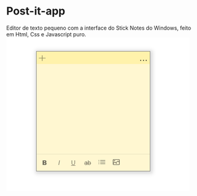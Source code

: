 # Post-it-app
Editor de texto pequeno com a interface do Stick Notes do Windows, feito em Html, Css e Javascript puro.
![layout](layout.png)
